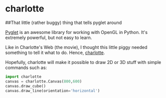# charlotte
##That little (rather buggy) thing that tells pyglet around

[Pyglet](http://www.pyglet.org) is an awesome library for working with OpenGL in Python. It's extremely powerful, but not easy to learn.

Like in Charlotte's Web (the movie), I thought this little piggy needed something to tell it what to do. Hence, [charlotte](https://github.com/ocarneiro/charlotte). 

Hopefully, charlotte will make it possible to draw 2D or 3D stuff with simple commands such as:

```python
import charlotte
canvas = charlotte.Canvas(800,600)
canvas.draw_cube()
canvas.draw_line(orientation='horizontal')
```
